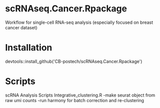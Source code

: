 # scRNAseq.Cancer.Rpackage

Workflow for single-cell RNA-seq analysis (especially focused on breast cancer dataset)

# Installation
devtools::install_github('CB-postech/scRNAseq.Cancer.Rpackage')


# Scripts

scRNA Analysis Scripts
Integrative_clustering.R
-make seurat object from raw umi counts 
-run harmony for batch correction and re-clustering
